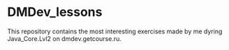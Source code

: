 # DMDev_lessons
This repository contains the most interesting exercises made by me dyring Java_Core.Lvl2 on dmdev.getcourse.ru.
